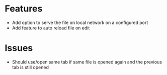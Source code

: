 # Features
* Add option to serve the file on local network on a configured port
* Add feature to auto reload file on edit

# Issues
* Should use/open same tab if same file is opened again and the previous tab is still opened
